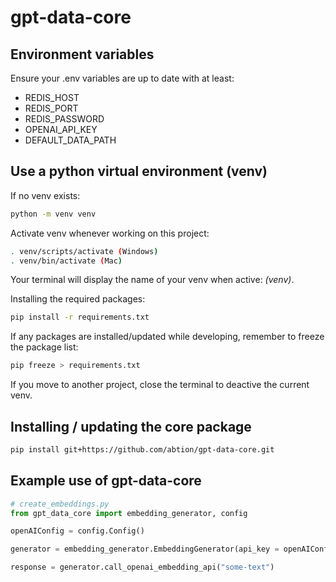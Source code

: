# gpt-data-core

## Environment variables

Ensure your .env variables are up to date with at least:

- REDIS_HOST
- REDIS_PORT
- REDIS_PASSWORD
- OPENAI_API_KEY
- DEFAULT_DATA_PATH

## Use a python virtual environment (venv)

If no venv exists:

```bash
python -m venv venv
```

Activate venv whenever working on this project:

```bash
. venv/scripts/activate (Windows)
. venv/bin/activate (Mac)
```

Your terminal will display the name of your venv when active: _(venv)_.

Installing the required packages:

```bash
pip install -r requirements.txt
```

If any packages are installed/updated while developing, remember to freeze the package list:

```bash
pip freeze > requirements.txt
```

If you move to another project, close the terminal to deactive the current venv.

## Installing / updating the core package

```bash
pip install git+https://github.com/abtion/gpt-data-core.git
```

## Example use of gpt-data-core

```python
# create_embeddings.py
from gpt_data_core import embedding_generator, config

openAIConfig = config.Config()

generator = embedding_generator.EmbeddingGenerator(api_key = openAIConfig.OPENAI_API_KEY)

response = generator.call_openai_embedding_api("some-text")
```
